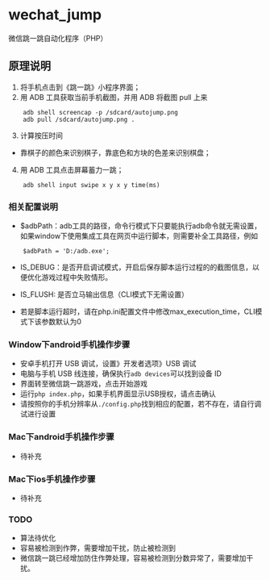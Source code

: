 # wechat_jump
微信跳一跳自动化程序（PHP）

## 原理说明

1. 将手机点击到《跳一跳》小程序界面；
2. 用 ADB 工具获取当前手机截图，并用 ADB 将截图 pull 上来

```shell
    adb shell screencap -p /sdcard/autojump.png
    adb pull /sdcard/autojump.png .
```

3. 计算按压时间
  * 靠棋子的颜色来识别棋子，靠底色和方块的色差来识别棋盘；

4. 用 ADB 工具点击屏幕蓄力一跳；

```shell
    adb shell input swipe x y x y time(ms)
```

### 相关配置说明

- $adbPath：adb工具的路径，命令行模式下只要能执行adb命令就无需设置，如果window下使用集成工具在网页中运行脚本，则需要补全工具路径，例如
```
    $adbPath = 'D:/adb.exe';
```

- IS_DEBUG：是否开启调试模式，开启后保存脚本运行过程的的截图信息，以便优化游戏过程中失败情形。

- IS_FLUSH: 是否立马输出信息（CLI模式下无需设置）

- 若是脚本运行超时，请在php.ini配置文件中修改max_execution_time，CLI模式下该参数默认为0

### Window下android手机操作步骤

- 安卓手机打开 USB 调试，设置》开发者选项》USB 调试
- 电脑与手机 USB 线连接，确保执行`adb devices`可以找到设备 ID
- 界面转至微信跳一跳游戏，点击开始游戏
- 运行`php index.php`，如果手机界面显示USB授权，请点击确认
- 请按照你的手机分辨率从`./config.php`找到相应的配置，若不存在，请自行调试进行设置

### Mac下android手机操作步骤
- 待补充

### Mac下ios手机操作步骤

- 待补充

### TODO

- 算法待优化
- 容易被检测到作弊，需要增加干扰，防止被检测到
- 微信跳一跳已经增加防住作弊处理，容易被检测到分数异常了，需要增加干扰。